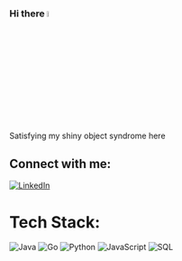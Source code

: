 ### Hi there <img src="https://media.giphy.com/media/hvRJCLFzcasrR4ia7z/giphy.gif" width="5%">
Satisfying my shiny object syndrome here

## Connect with me:
[![LinkedIn](https://img.shields.io/badge/LinkedIn-%230077B5.svg?logo=linkedin&logoColor=white)](https://www.linkedin.com/in/voonfusing/)

# Tech Stack:
![Java](https://img.shields.io/badge/java-%23ED8B00.svg?style=for-the-badge&logo=java&logoColor=white)
![Go](https://img.shields.io/badge/go-00599C?style=for-the-badge&logo=go&logoColor=white)
![Python](https://img.shields.io/badge/python-%233776AB.svg?style=for-the-badge&logo=python&logoColor=white) 
![JavaScript](https://img.shields.io/badge/javascript-%23323330.svg?style=for-the-badge&logo=javascript&logoColor=%23F7DF1E)
![SQL](https://img.shields.io/badge/sql-%2307405e.svg?style=for-the-badge&logo=postgresql&logoColor=white) 
